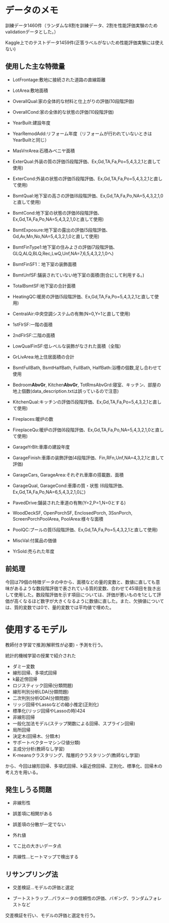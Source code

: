 # データのメモ

訓練データ1460件（ランダムな8割を訓練データ、2割を性能評価実験のためvalidationデータとした。）

Kaggle上でのテストデータ1459件(正答ラベルがないため性能評価実験には使えない)

## 使用した主な特徴量

- LotFrontage:敷地に接続された道路の直線距離
- LotArea:敷地面積

- OverallQual:家の全体的な材料と仕上がりの評価(10段階評価)

- OverallCond:家の全体的な状態の評価(10段階評価)

- YearBuilt:建設年度

- YearRemodAdd:リフォーム年度（リフォームが行われていないときはYearBuiltと同じ）

- MasVnrArea:石積みベニヤ面積

- ExterQual:外装の質の評価(5段階評価、Ex,Gd,TA,Fa,Po=5,4,3,2,1と直して使用)
- ExterCond:外装の状態の評価(5段階評価、Ex,Gd,TA,Fa,Po=5,4,3,2,1と直して使用)
- BsmtQual:地下室の高さの評価(6段階評価、Ex,Gd,TA,Fa,Po,NA=5,4,3,2,1,0と直して使用)
- BsmtCond:地下室の状態の評価(6段階評価、Ex,Gd,TA,Fa,Po,NA=5,4,3,2,1,0と直して使用)
- BsmtExposure:地下室の露出の評価(5段階評価、Gd,Av,Mn,No,NA=5,4,3,2,1,0と直して使用)
- BsmtFinType1:地下室の住みよさの評価(7段階評価、GLQ,ALQ,BLQ,Rec,LwQ,Unf,NA=7,6,5,4,3,2,1,0へ)
- BsmtFinSF1：地下室の装飾面積
- BsmtUnfSF:舗装されていない地下室の面積(割合にして利用する。)
- TotalBsmtSF:地下室の合計面積
- HeatingQC:暖房の評価(5段階評価、Ex,Gd,TA,Fa,Po=5,4,3,2,1と直して使用)
- CentralAir:中央空調システムの有無(N=0,Y=1と直して使用)
- 1stFlrSF:一階の面積
- 2ndFlrSF:二階の面積
- LowQualFinSF:低レベルな装飾がなされた面積（全階）
- GrLivArea:地上住居面積の合計
- BsmtFullBath, BsmtHalfBath, FullBath, HalfBath:浴槽の個数,足し合わせて使用
- Bedroom**AbvGr**, Kitchen**AbvGr**, TotRmsAbvGrd:寝室、キッチン、部屋の地上個数(data_description.txtは誤っているので注意)
- KitchenQual:キッチンの評価(5段階評価、Ex,Gd,TA,Fa,Po=5,4,3,2,1と直して使用)
- Fireplaces:暖炉の数
- FireplaceQu:暖炉の評価(6段階評価、Ex,Gd,TA,Fa,Po,NA=5,4,3,2,1,0と直して使用)
- GarageYrBlt:車庫の建設年度
- GarageFinish:車庫の装飾評価(4段階評価、Fin,RFn,Unf,NA=4,3,2,1と直して評価)
- GarageCars, GarageArea:それぞれ車庫の搭載数、面積
- GarageQual, GarageCond:車庫の質・状態 (6段階評価、Ex,Gd,TA,Fa,Po,NA=6,5,4,3,2,1,0に)
- PavedDrive:舗装された車道の有無(Y=2,P=1,N=0とする)
- WoodDeckSF, OpenPorchSF, EnclosedPorch, 3SsnPorch, ScreenPorchPoolArea, PoolArea:様々な面積
- PoolQC:プールの質(5段階評価、Ex,Gd,TA,Fa,Po=5,4,3,2,1と直して使用)
- MiscVal:付属品の価値
- YrSold:売られた年度

## 前処理

 今回は79個の特徴データの中から、面積などの量的変数と、数値に直しても意味があるような数段階評価で表されている質的変数、合わせて45項目を抜き出して使用した。数段階評価を示す項目については、評価が悪いものを1として評価が高くなるほど数字が大きくなるように数値に直した。また、欠損値については、質的変数では0で、量的変数では平均値で埋めた。

# 使用するモデル

教師付き学習で推測(解釈性が必要)・予測を行う。

統計的機械学習の授業で紹介された

- ダミー変数
- 線形回帰、多項式回帰
- k最近傍回帰
- ロジスティック回帰(分類問題)
- 線形判別分析LDA(分類問題)
- 二次判別分析QDA(分類問題)
- リッジ回帰やLassoなどの縮小推定(正則化)
- 標準化(リッジ回帰やLassoの時)424
- 非線形回帰
- 一般化加法モデル(ステップ関数による回帰、スプライン回帰)
- 局所回帰
- 決定木(回帰木、分類木)
- サポートベクターマシン(2値分類)
- 主成分分析(教師なし学習)
- K-meansクラスタリング、階層的クラスタリング(教師なし学習)

から、今回は線形回帰、多項式回帰、k最近傍回帰、正則化、標準化、回帰木の考え方を用いる。

## 発生しうる問題

- 非線形性

- 誤差項に相関がある

- 誤差項の分散が一定でない

- 外れ値

- てこ比の大きいデータ点

- 共線性…ヒートマップで検出する

## リサンプリング法

- 交差検証…モデルの評価と選定

- ブートストラップ…パラメータの信頼性の評価、バギング、ランダムフォレストなど

交差検証を行い、モデルの評価と選定を行う。



